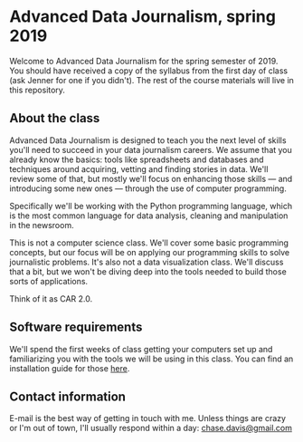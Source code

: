 # Advanced Data Journalism, spring 2019

Welcome to Advanced Data Journalism for the spring semester of 2019. You should have received a copy of the syllabus from the first day of class (ask Jenner for one if you didn't). The rest of the course materials will live in this repository.

## About the class

Advanced Data Journalism is designed to teach you the next level of skills you'll need to succeed in your data journalism careers. We assume that you already know the basics: tools like spreadsheets and databases and techniques around acquiring, vetting and finding stories in data. We'll review some of that, but mostly we'll focus on enhancing those skills — and introducing some new ones — through the use of computer programming.

Specifically we'll be working with the Python programming language, which is the most common language for data analysis, cleaning and manipulation in the newsroom.

This is not a computer science class. We'll cover some basic programming concepts, but our focus will be on applying our programming skills to solve journalistic problems. It's also not a data visualization class. We'll discuss that a bit, but we won't be diving deep into the tools needed to build those sorts of applications.

Think of it as CAR 2.0.

## Software requirements

We'll spend the first weeks of class getting your computers set up and familiarizing you with the tools we will be using in this class. You can find an installation guide for those [here](./class-software.md).

## Contact information

E-mail is the best way of getting in touch with me. Unless things are crazy or I'm out of town, I'll usually respond within a day: chase.davis@gmail.com
